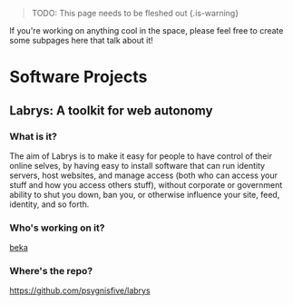 <!-- TITLE: Projects -->

> TODO: This page needs to be fleshed out
{.is-warning}

If you're working on anything cool in the space, please feel free to create some subpages here that talk about it!

# Software Projects
## Labrys: A toolkit for web autonomy
### What is it?
The aim of Labrys is to make it easy for people to have control of their online selves, by having easy to install software that can run identity servers, host websites, and manage access (both who can access your stuff and how you access others stuff), without corporate or government ability to shut you down, ban you, or otherwise influence your site, feed, identity, and so forth.
### Who's working on it?
[beka](User:beka)
### Where's the repo?
https://github.com/psygnisfive/labrys